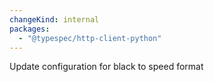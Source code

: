 ```yaml
---
changeKind: internal
packages:
  - "@typespec/http-client-python"
---
```


Update configuration for black to speed format